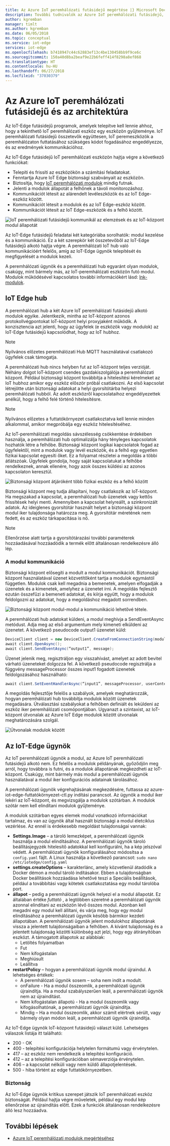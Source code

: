 ```yaml
---
title: Az Azure IoT peremhálózati futásidejű megértése |} Microsoft Docs
description: További tudnivalók az Azure IoT peremhálózati futásidejű, és hogyan lehetővé teszi az edge-eszközök
author: kgremban
manager: timlt
ms.author: kgremban
ms.date: 06/05/2018
ms.topic: conceptual
ms.service: iot-edge
services: iot-edge
ms.openlocfilehash: b7418947c44c62883ef13c4be130458bb9f9ce6c
ms.sourcegitcommit: 150a40d8ba2beaf9e22b6feff414f8298a8ef868
ms.translationtype: HT
ms.contentlocale: hu-HU
ms.lasthandoff: 06/27/2018
ms.locfileid: "37030379"
---
```

# <a name="understand-the-azure-iot-edge-runtime-and-its-architecture"></a>Az Azure IoT peremhálózati futásidejű és az architektúra

Az IoT-Edge futásidejű programok, amelyek telepítve kell lennie ahhoz, hogy a tekinthető IoT peremhálózati eszköz egy eszközön gyűjteménye. IoT peremhálózati futásidejű összetevők együttesen, IoT peremeszközök a peremhálózaton futtatásához szükséges kódot fogadásához engedélyezze, és az eredmények kommunikációhoz. 

Az IoT-Edge futásidejű IoT peremhálózati eszközön hajtja végre a következő funkciókat:

* Telepíti és frissíti az eszközökön a számítási feladatokat.
* Fenntartja Azure IoT Edge biztonsági szabványait az eszközön.
* Biztosítja, hogy [IoT peremhálózati modulok][lnk-modulok] mindig futnak.
* Jelenti a modulok állapotát a felhőnek a távoli monitorozáshoz.
* Kommunikációt létesít az alárendelt levéleszközök és az IoT Edge-eszköz között.
* Kommunikációt létesít a modulok és az IoT Edge-eszköz között.
* Kommunikációt létesít az IoT Edge-eszközök és a felhő között.

![IoT peremhálózati futásidejű kommunikál az elemzések és az IoT-központ modul állapotát][1]

Az IoT-Edge futásidejű feladatai két kategóriába sorolhatók: modul kezelése és a kommunikáció. Ez a két szerepkör két összetevőből az IoT-Edge futásidejű alkotó hajtja végre. A peremhálózati IoT hub való kommunikációért felelős, amíg az IoT-Edge ügynök telepítését és megfigyelését a modulok kezeli. 

A peremhálózati ügynök és a peremhálózati hub egyaránt olyan modulok, csakúgy, mint bármely más, az IoT-peremhálózati eszközön futó modul. Modulok működésével kapcsolatos további információkért lásd: [lnk-modulok]. 

## <a name="iot-edge-hub"></a>IoT Edge hub

A peremhálózati hub a két Azure IoT peremhálózati futásidejű alkotó modulok egyike. Jelentkezik, mintha az IoT-központ azonos protokollvégpontokat IoT-központ helyi proxyjaként működik. A konzisztencia azt jelenti, hogy az ügyfelek (e eszközök vagy modulok) az IoT-Edge futásidejű kapcsolódhat, hogy az IoT hubhoz. 

>[!NOTE]
> Nyilvános előzetes peremhálózati Hub MQTT használatával csatlakozó ügyfelek csak támogatja.

A peremhálózati hub nincs helyben fut az IoT-központ teljes verzióját. Néhány dolgot IoT-központ csendes gazdakiszolgálója a peremhálózati központ. Például biztonsági központ továbbítja a hitelesítési kérelmeket az IoT hubhoz amikor egy eszköz először próbál csatlakozni. Az első kapcsolat létrejötte után biztonsági adatokat a helyi gyorsítótárba helyezi peremhálózati hubból. Az adott eszközről kapcsolataihoz engedélyezettek anélkül, hogy a felhő felé történő hitelesítésre. 

>[!NOTE]
> Nyilvános előzetes a futtatókörnyezet csatlakoztatva kell lennie minden alkalommal, amikor megpróbálja egy eszköz hitelesítéséhez.

Az IoT-peremhálózati megoldás sávszélesség csökkentése érdekében használja, a peremhálózati hub optimalizálja hány tényleges kapcsolatok hozhatók létre a felhőbe. Biztonsági központ logikai kapcsolatok fogad az ügyfelektől, mint a modulok vagy levél eszközök, és a felhő egy egyetlen fizikai kapcsolat egyesíti őket. Ez a folyamat részletei a megoldás a többi átlátszóak. Ügyfelek gondolja, hogy saját kapcsolatukat a felhőbe rendelkeznek, annak ellenére, hogy azok összes küldési az azonos kapcsolaton keresztül. 

![Biztonsági központ átjáróként több fizikai eszköz és a felhő között][2]

Biztonsági központ meg tudja állapítani, hogy csatlakozik az IoT-központ. Ha megszakad a kapcsolat, a peremhálózati hub üzenetek vagy kettős frissítések helyi menti. Amennyiben a kapcsolat helyreállt, a szinkronizált adatok. Az ideiglenes gyorsítótár használt helyet a biztonsági központ modul iker tulajdonsága határozza meg. A gyorsítótár méretének nem fedett, és az eszköz tárkapacitása is nő. 

>[!NOTE]
>Ellenőrzése alatt tartja a gyorsítótárazási további paraméterek hozzáadásával hozzáadódik a termék előtt általánosan rendelkezésre álló lép.

### <a name="module-communication"></a>A modul kommunikáció

Biztonsági központ elősegíti a modult a modul kommunikációt. Biztonsági központ használatával üzenet közvetítőként tartja a modulok egymástól független. Modulok csak kell megadnia a bemenetek, amelyen elfogadják a üzenetek és a kimenetek, amelyhez a üzenetet írni. A megoldás fejlesztő ezután összefűzi a bemeneti adatokat, és kiírja együtt, hogy a modulok feldolgozni az adatokat, hogy a megoldáshoz megadott sorrendben. 

![Biztonsági központ modul-modul a kommunikáció lehetővé tétele.][3]

A peremhálózati hub adatokat küldeni, a modul meghívja a SendEventAsync metódust. Adja meg az első argumentum mely kimeneti elküldeni az üzenetet. A következő pseudocode output1 üzenetet küld:

   ```csharp
   DeviceClient client = new DeviceClient.CreateFromConnectionString(moduleConnectionString, settings); 
   await client.OpenAsync(); 
   await client.SendEventAsync(“output1”, message); 
   ```

Üzenet jelenik meg, regisztráljon egy visszahívást, amelyet az adott bevitel várható üzeneteket dolgozza fel. A következő pseudocode regisztrálja a függvény messageProcessor összes input1 fogadott üzenetek feldolgozásához használható:

   ```csharp
   await client.SetEventHandlerAsync(“input1”, messageProcessor, userContext);
   ```

A megoldás fejlesztője felelős a szabályok, amelyek meghatározzák, hogyan peremhálózati hub továbbítja modulok között üzenetek megadására. Útválasztási szabályokat a felhőben definiált és leküldeni az eszköz iker peremhálózati csomópontjában. Ugyanazt a szintaxist, az IoT-központ útvonalak az Azure IoT Edge modulok között útvonalak meghatározására szolgál. 

<!--- For more info on how to declare routes between modules, see []. --->   

![Útvonalak modulok között][4]

## <a name="iot-edge-agent"></a>Az IoT-Edge ügynök

Az IoT peremhálózati ügynök a modul, az Azure IoT peremhálózati futásidejű alkotó nem. Ez felelős a modulok példányának, győződjön meg arról, hogy továbbra is futni, és a modulok állapotának megkezdheti az IoT-központ. Csakúgy, mint bármely más modul a peremhálózati ügynök használatával a modul iker konfigurációs adatainak tárolásához. 

A peremhálózati ügynök végrehajtásának megkezdésére, futtassa az azure-iot-edge-futtatókörnyezet-ctl.py indítási parancsot. Az ügynök a modul iker lekéri az IoT-központ, és megvizsgálja a modulok szótárban. A modulok szótár nem kell elindítani modulok gyűjteménye. 

A modulok szótárban egyes elemek modul vonatkozó információkat tartalmaz, és van az ügynök által használt biztonsági a modul életciklus vezérlése. Az ennél is érdekesebb megoldást tulajdonságai vannak: 

* **Settings.Image** – a tároló lemezképet, a peremhálózati ügynök használja a modul elindításához. A peremhálózati ügynök tároló beállításjegyzék hitelesítő adatokkal kell konfigurálni, ha a kép jelszóval védett. A peremhálózati ügynök konfigurálásához módosítsa a `config.yaml` fájlt. A Linux használja a következő parancsot: `sudo nano /etc/iotedge/config.yaml`
* **settings.createOptions** – karakterlánc, amely közvetlenül átadódik a Docker démon a modul tároló indításakor. Ebben a tulajdonságban Docker beállítások hozzáadása lehetővé teszi a Speciális beállítások, például a továbbítási vagy kötetek csatlakoztatása egy modul tárolóba port.  
* **állapot** – pedig a peremhálózati ügynök helyezi el a modul állapotát. Ez általában értéke *futtató* , a legtöbben szeretné a peremhálózati ügynök azonnal elindítani az eszközön lévő összes modul. Azonban kell megadni egy modul kell állítani, és várja meg, hogy egy modul elindításához a peremhálózati ügynök később bármikor kezdeti állapotában. A peremhálózati ügynök jelent modulokhoz állapotának vissza a jelentett tulajdonságaiban a felhőben. A kívánt tulajdonság és a jelentett tulajdonság közötti különbség azt jelzi, hogy egy átirányítóban eszközt. A támogatott állapotok az alábbiak:
   * Letöltés folyamatban
   * Fut
   * Nem kifogástalan
   * Meghiúsult
   * Leállítva
* **restartPolicy** – hogyan a peremhálózati ügynök modul újraindul. A lehetséges értékek:
   * A peremhálózati ügynök sosem – soha nem indít a modult.
   * onFailure - Ha a modul összeomlik, a peremhálózati ügynök újraindítja. Ha a modul szabályszerűen leáll, a peremhálózati ügynök nem az újraindítást.
   * Nem kifogástalan állapotú - Ha a modul összeomlik vagy kifogásolhatónak, a peremhálózati ügynök újraindítja.
   * Mindig – Ha a modul összeomlik, akkor számít elértnek sérült, vagy bármely olyan módon leáll, a peremhálózati ügynök újraindítja. 

Az IoT-Edge ügynök IoT-központ futásidejű választ küld. Lehetséges válaszok listája itt található:
  * 200 - OK
  * 400 - telepítési konfigurációja helytelen formátumú vagy érvénytelen.
  * 417 – az eszköz nem rendelkezik a telepítési konfiguráció.
  * 412 – az a telepítési konfigurációban sémaverziója érvénytelen.
  * 406 – a kapcsolat nélküli vagy nem küldő állapotjelentések.
  * 500 - hiba történt az edge futtatókörnyezetben.

### <a name="security"></a>Biztonság

Az IoT-Edge ügynök kritikus szerepet játszik IoT peremhálózati eszköz biztonságát. Például hajtja végre műveletek, például egy modul kép ellenőrzése az újraindítás előtt. Ezek a funkciók általánosan rendelkezésre álló lesz hozzáadva. 

<!-- For more information about the Azure IoT Edge security framework, see []. -->

## <a name="next-steps"></a>További lépések

- [Azure IoT peremhálózati modulok megértéséhez][lnk-modulok]

<!-- Images -->
[1]: ./media/iot-edge-runtime/Pipeline.png
[2]: ./media/iot-edge-runtime/Gateway.png
[3]: ./media/iot-edge-runtime/ModuleEndpoints.png
[4]: ./media/iot-edge-runtime/ModuleEndpointsWithRoutes.png

<!-- Links -->
[lnk-modulok]: iot-edge-modules.md

